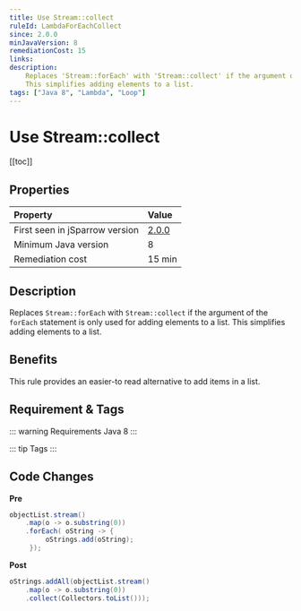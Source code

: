 ```yaml
---
title: Use Stream::collect
ruleId: LambdaForEachCollect
since: 2.0.0
minJavaVersion: 8
remediationCost: 15
links:
description:
    Replaces 'Stream::forEach' with 'Stream::collect' if the argument of the 'forEach' statement is only used for adding elements to a list.
    This simplifies adding elements to a list.
tags: ["Java 8", "Lambda", "Loop"]
---
```


# Use Stream::collect

[[toc]]

## Properties

<RuleProperties />

| Property                        | Value |
|:------------------------------- |:----- |
| First seen in jSparrow version  | [2.0.0](/eclipse/release-notes.html#_2-0-0) |
| Minimum Java version            | 8     |
| Remediation cost                | 15 min |

## Description
Replaces `Stream::forEach` with `Stream::collect` if the argument of the `forEach` statement is only used for adding elements to a list.
This simplifies adding elements to a list.

## Benefits

This rule provides an easier-to read alternative to add items in a list.

## Requirement & Tags

::: warning Requirements
Java 8
:::

::: tip Tags
<TagLinks />
:::

## Code Changes

__Pre__
```java
objectList.stream()
    .map(o -> o.substring(0))
    .forEach( oString -> {
         oStrings.add(oString);
     });
```

__Post__
```java
oStrings.addAll(objectList.stream()
    .map(o -> o.substring(0))
    .collect(Collectors.toList()));
```

<VersionNotice />

